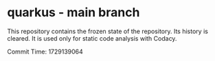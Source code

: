 # quarkus - main branch

This repository contains the frozen state of the repository.
Its history is cleared. It is used only for static code
analysis with Codacy.

Commit Time: 1729139064